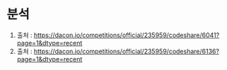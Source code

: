 # 분석
1. 출처 : https://dacon.io/competitions/official/235959/codeshare/6041?page=1&dtype=recent
2. 출처 : https://dacon.io/competitions/official/235959/codeshare/6136?page=1&dtype=recent

